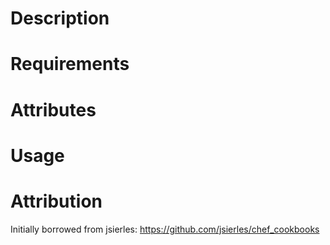 Description
===========

Requirements
============

Attributes
==========

Usage
=====

Attribution
=====
Initially borrowed from jsierles: https://github.com/jsierles/chef_cookbooks
